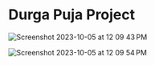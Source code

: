 # Durga Puja Project 

![Screenshot 2023-10-05 at 12 09 43 PM](https://github.com/ankit071105/DurgaPujaSongs/assets/139707943/f132fbd8-9d1c-4f55-af96-4c61526dae50)


![Screenshot 2023-10-05 at 12 09 54 PM](https://github.com/ankit071105/DurgaPujaSongs/assets/139707943/dab103d6-215f-41e5-8787-e08702470a53)
